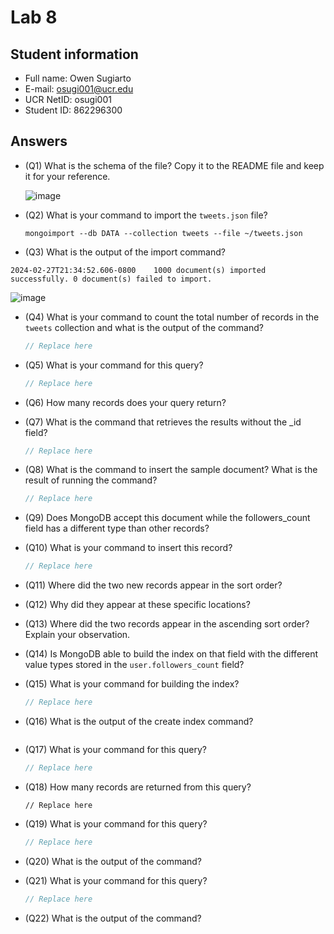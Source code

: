 # Lab 8

## Student information

* Full name: Owen Sugiarto
* E-mail: osugi001@ucr.edu
* UCR NetID: osugi001
* Student ID: 862296300

## Answers

* (Q1) What is the schema of the file? Copy it to the README file and keep it for your reference.


    ![image](https://github.com/osugi001/CS152/assets/102548267/585f59ef-fc82-4539-acf1-18fd6ad5088c)


* (Q2) What is your command to import the `tweets.json` file?

    ```shell
    mongoimport --db DATA --collection tweets --file ~/tweets.json

    ```

* (Q3) What is the output of the import command?
```
2024-02-27T21:34:52.606-0800    1000 document(s) imported successfully. 0 document(s) failed to import.
```
![image](https://github.com/osugi001/CS152/assets/102548267/e27480d9-3894-4709-bca2-cd5f18bef71d)

* (Q4) What is your command to count the total number of records in the `tweets` collection and what is the output of the command?

    ```javascript
    // Replace here
    ```

* (Q5) What is your command for this query?

    ```javascript
    // Replace here
    ```

* (Q6) How many records does your query return?

* (Q7) What is the command that retrieves the results without the _id field?

    ```javascript
    // Replace here
    ```

* (Q8) What is the command to insert the sample document? What is the result of running the command?

    ```javascript
    // Replace here
    ```


* (Q9) Does MongoDB accept this document while the followers_count field has a different type than other records?

* (Q10) What is your command to insert this record?

    ```javascript
    // Replace here
    ```


* (Q11) Where did the two new records appear in the sort order?


* (Q12) Why did they appear at these specific locations?


* (Q13) Where did the two records appear in the ascending sort order? Explain your observation.


* (Q14) Is MongoDB able to build the index on that field with the different value types stored in the `user.followers_count` field?


* (Q15) What is your command for building the index?

    ```javascript
    // Replace here
    ```

* (Q16) What is the output of the create index command?

    ```text
    ```

* (Q17) What is your command for this query?

    ```javascript
    // Replace here
    ```

* (Q18) How many records are returned from this query?

    ```
    // Replace here
    ```

* (Q19) What is your command for this query?
    ```javascript
    // Replace here
    ```

* (Q20) What is the output of the command?

* (Q21) What is your command for this query?
    ```javascript
    // Replace here
    ```

* (Q22) What is the output of the command?
